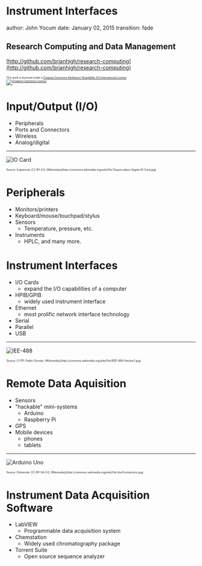 Instrument Interfaces
========================================================
author: John Yocum
date: January 02, 2015
transition: fade

Research Computing and Data Management
-------------------------------------------------------
[http://github.com/brianhigh/research-computing](http://github.com/brianhigh/research-computing)

<small style="font-size:.5em">
This work is licensed under a <a rel="license" href="http://creativecommons.org/licenses/by-sa/4.0/">Creative Commons Attribution-ShareAlike 4.0 International License</a>.<br />
<a rel="license" href="http://creativecommons.org/licenses/by-sa/4.0/"><img alt="Creative Commons License" style="border-width:0" src="https://licensebuttons.net/l/by-sa/4.0/88x31.png" /></a>
</small> 

Input/Output (I/O)
========================================================

- Peripherals
- Ports and Connectors
- Wireless
- Analog/digital

***

![IO Card](http://upload.wikimedia.org/wikipedia/commons/f/f8/Chassis-plans-Digital-IO-Card.jpg)

<small style="font-size:.5em">
Source: [Lippincott, CC-BY-3.0, (Wikimedia)](http://commons.wikimedia.org/wiki/File:Chassis-plans-Digital-IO-Card.jpg)
</small>

Peripherals
========================================================

- Monitors/printers
- Keyboard/mouse/touchpad/stylus
- Sensors
  - Temperature, pressure, etc.
- Instruments
  - HPLC, and many more.

Instrument Interfaces
========================================================

- I/O Cards
  - expand the I/O capabilities of a computer
- HPIB/GPIB
  - widely used instrument interface
- Ethernet
  - most prolific network interface technology
- Serial
- Parallel
- USB

***

![IEE-488](http://upload.wikimedia.org/wikipedia/commons/7/76/IEEE-488-Stecker2.jpg)

<small style="font-size:.5em">
Source: [1-1111, Public Domain, (Wikimedia)](http://commons.wikimedia.org/wiki/File:IEEE-488-Stecker2.jpg)
</small>

Remote Data Aquisition
========================================================

- Sensors
- "hackable" mini-systems
  * Arduino
  * Raspberry Pi
- GPS
- Mobile devices
  * phones
  * tablets

***

![Arduino Uno](http://upload.wikimedia.org/wikipedia/commons/9/9d/UnoConnections.jpg)

<small style="font-size:.5em">
Source: [1sfoerster, CC-BY-SA-3.0, (Wikimedia)](http://commons.wikimedia.org/wiki/File:UnoConnections.jpg)
</small>

Instrument Data Acquisition Software
========================================================

* LabVIEW
  * Programmable data acquisition system
* Chemstation
  * Widely used chromatography package
* Torrent Suite
  * Open source sequence analyzer

